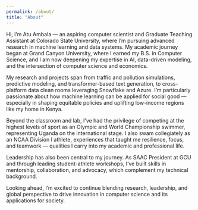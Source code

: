 ```yaml
---
permalink: /about/
title: "About"
---
```


Hi, I’m Atu Ambala — an aspiring computer scientist and Graduate Teaching Assistant at Colorado State University, where I’m pursuing advanced research in machine learning and data systems. My academic journey began at Grand Canyon University, where I earned my B.S. in Computer Science, and I am now deepening my expertise in AI, data-driven modeling, and the intersection of computer science and economics.

My research and projects span from traffic and pollution simulations, predictive modeling, and transformer-based text generation, to cross-platform data clean rooms leveraging Snowflake and Azure. I’m particularly passionate about how machine learning can be applied for social good — especially in shaping equitable policies and uplifting low-income regions like my home in Kenya.

Beyond the classroom and lab, I’ve had the privilege of competing at the highest levels of sport as an Olympic and World Championship swimmer, representing Uganda on the international stage. I also swam collegiately as an NCAA Division I athlete, experiences that taught me resilience, focus, and teamwork — qualities I carry into my academic and professional life.

Leadership has also been central to my journey. As SAAC President at GCU and through leading student-athlete workshops, I’ve built skills in mentorship, collaboration, and advocacy, which complement my technical background.

Looking ahead, I’m excited to continue blending research, leadership, and global perspective to drive innovation in computer science and its applications for society.
